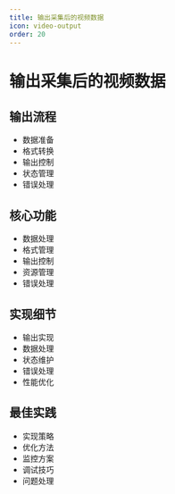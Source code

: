 ```yaml
---
title: 输出采集后的视频数据
icon: video-output
order: 20
---
```


# 输出采集后的视频数据

## 输出流程
- 数据准备
- 格式转换
- 输出控制
- 状态管理
- 错误处理

## 核心功能
- 数据处理
- 格式管理
- 输出控制
- 资源管理
- 错误处理

## 实现细节
- 输出实现
- 数据处理
- 状态维护
- 错误处理
- 性能优化

## 最佳实践
- 实现策略
- 优化方法
- 监控方案
- 调试技巧
- 问题处理
